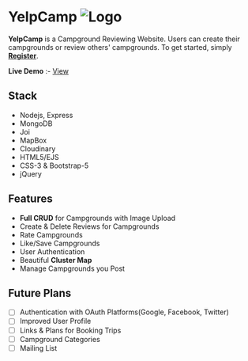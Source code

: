 # YelpCamp ![Logo](https://github.com/shubhammehra4/YelpCamp/blob/master/public/assets/tent.png?raw=true=50px)

**YelpCamp** is a Campground Reviewing Website. Users can create their campgrounds or review others' campgrounds. To get started, simply **[Register](https://warm-springs-01014.herokuapp.com/register)**.

**Live Demo** :- [View](https://warm-springs-01014.herokuapp.com)
## Stack
- Nodejs, Express
- MongoDB
- Joi
- MapBox
- Cloudinary
- HTML5/EJS
- CSS-3 & Bootstrap-5
- jQuery

## Features

-  **Full CRUD** for Campgrounds with Image Upload
- Create & Delete Reviews for Campgrounds
- Rate Campgrounds
- Like/Save Campgrounds
- User Authentication
- Beautiful **Cluster Map**
- Manage Campgrounds you Post

## Future Plans
- [ ] Authentication with OAuth Platforms(Google, Facebook, Twitter)
- [ ] Improved User Profile
- [ ] Links & Plans for Booking Trips
- [ ] Campground Categories
- [ ] Mailing List 